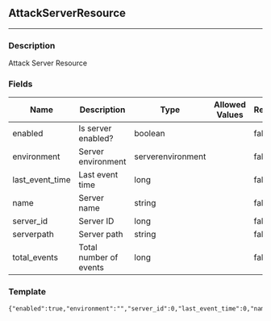 ## AttackServerResource
---
### Description
Attack Server Resource
### Fields
| Name | Description | Type | Allowed Values | Required |
| ---- | ----------- | ---- | -------------- | -------- |
| enabled | Is server enabled? | boolean |  | false |
| environment | Server environment | serverenvironment |  | false |
| last_event_time | Last event time | long |  | false |
| name | Server name | string |  | false |
| server_id | Server ID | long |  | false |
| serverpath | Server path | string |  | false |
| total_events | Total number of events | long |  | false |
### Template
```
{"enabled":true,"environment":"","server_id":0,"last_event_time":0,"name":"","serverpath":"","total_events":0}
```

